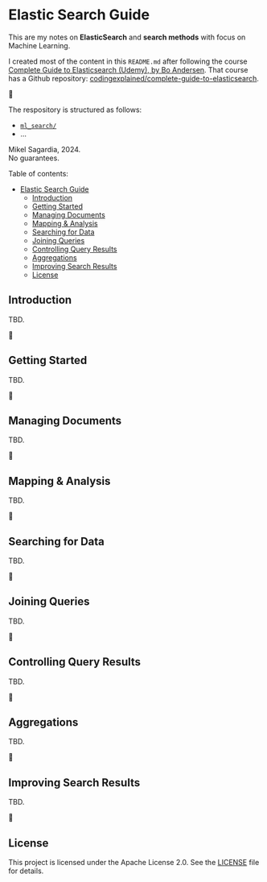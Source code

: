 # Elastic Search Guide

This are my notes on **ElasticSearch** and **search methods** with focus on Machine Learning.

I created most of the content in this `README.md` after following the course [Complete Guide to Elasticsearch (Udemy), by Bo Andersen](https://www.udemy.com/course/elasticsearch-complete-guide). That course has a Github repository: [codingexplained/complete-guide-to-elasticsearch](https://github.com/codingexplained/complete-guide-to-elasticsearch).

:construction:

The respository is structured as follows:

- [`ml_search/`](./ml_search/)
- ...

Mikel Sagardia, 2024.  
No guarantees.

Table of contents:

- [Elastic Search Guide](#elastic-search-guide)
  - [Introduction](#introduction)
  - [Getting Started](#getting-started)
  - [Managing Documents](#managing-documents)
  - [Mapping \& Analysis](#mapping--analysis)
  - [Searching for Data](#searching-for-data)
  - [Joining Queries](#joining-queries)
  - [Controlling Query Results](#controlling-query-results)
  - [Aggregations](#aggregations)
  - [Improving Search Results](#improving-search-results)
  - [License](#license)


## Introduction

TBD.

:construction:

## Getting Started

TBD.

:construction:

## Managing Documents

TBD.

:construction:

## Mapping & Analysis

TBD.

:construction:

## Searching for Data

TBD.

:construction:

## Joining Queries

TBD.

:construction:

## Controlling Query Results

TBD.

:construction:

## Aggregations

TBD.

:construction:

## Improving Search Results

TBD.

:construction:

## License

This project is licensed under the Apache License 2.0. See the [LICENSE](./LICENSE) file for details.

